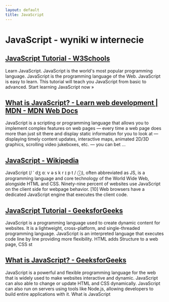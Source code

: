 ```yaml
---
layout: default
title: JavaScript
---
```

# **JavaScript - wyniki w internecie**
## [JavaScript Tutorial - W3Schools](https://www.w3schools.com/Js/)
Learn JavaScript. JavaScript is the world's most popular programming language. JavaScript is the programming language of the Web. JavaScript is easy to learn. This tutorial will teach you JavaScript from basic to advanced. Start learning JavaScript now »
## [What is JavaScript? - Learn web development | MDN - MDN Web Docs](https://developer.mozilla.org/en-US/docs/Learn_web_development/Core/Scripting/What_is_JavaScript)
JavaScript is a scripting or programming language that allows you to implement complex features on web pages — every time a web page does more than just sit there and display static information for you to look at — displaying timely content updates, interactive maps, animated 2D/3D graphics, scrolling video jukeboxes, etc. — you can bet ...
## [JavaScript - Wikipedia](https://en.wikipedia.org/wiki/JavaScript)
JavaScript (/ ˈ dʒ ɑː v ə s k r ɪ p t / ⓘ), often abbreviated as JS, is a programming language and core technology of the World Wide Web, alongside HTML and CSS. Ninety-nine percent of websites use JavaScript on the client side for webpage behavior. [10] Web browsers have a dedicated JavaScript engine that executes the client code.
## [JavaScript Tutorial - GeeksforGeeks](https://www.geeksforgeeks.org/javascript/)
JavaScript is a programming language used to create dynamic content for websites. It is a lightweight, cross-platform, and single-threaded programming language. JavaScript is an interpreted language that executes code line by line providing more flexibility. HTML adds Structure to a web page, CSS st
## [What is JavaScript? - GeeksforGeeks](https://www.geeksforgeeks.org/what-is-javascript/)
JavaScript is a powerful and flexible programming language for the web that is widely used to make websites interactive and dynamic. JavaScript can also able to change or update HTML and CSS dynamically. JavaScript can also run on servers using tools like Node.js, allowing developers to build entire applications with it. What is JavaScript
